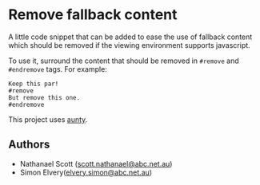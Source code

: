 # Remove fallback content

A little code snippet that can be added to ease the use of fallback content which should be removed if the viewing environment supports javascript.

To use it, surround the content that should be removed in `#remove` and `#endremove` tags. For example:

```
Keep this par!
#remove
But remove this one.
#endremove
```

This project uses [aunty](https://github.com/abcnews/aunty).

## Authors

- Nathanael Scott ([scott.nathanael@abc.net.au](mailto:scott.nathanael@abc.net.au))
- Simon Elvery([elvery.simon@abc.net.au](mailto:elvery.simon@abc.net.au))
